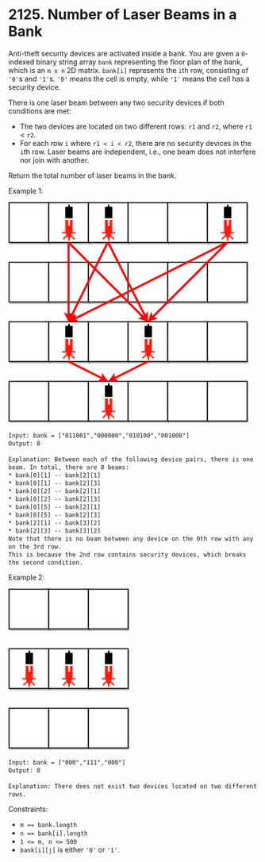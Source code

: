 # 2125. Number of Laser Beams in a Bank

Anti-theft security devices are activated inside a bank. You are given a `0`-indexed binary string array `bank` representing the floor plan of the bank, which is an `m x n` 2D matrix. `bank[i]` represents the `i`th row, consisting of `'0'`s and `'1'`s. `'0'` means the cell is empty, while `'1'` means the cell has a security device.

There is one laser beam between any two security devices if both conditions are met:

- The two devices are located on two different rows: `r1` and `r2`, where `r1` < `r2`.
- For each row `i` where `r1 < i < r2`, there are no security devices in the `i`th row. 
Laser beams are independent, i.e., one beam does not interfere nor join with another.

Return the total number of laser beams in the bank.

Example 1:

![](example_1.png)

    Input: bank = ["011001","000000","010100","001000"]
    Output: 8

    Explanation: Between each of the following device pairs, there is one beam. In total, there are 8 beams:
    * bank[0][1] -- bank[2][1]
    * bank[0][1] -- bank[2][3]
    * bank[0][2] -- bank[2][1]
    * bank[0][2] -- bank[2][3]
    * bank[0][5] -- bank[2][1]
    * bank[0][5] -- bank[2][3]
    * bank[2][1] -- bank[3][2]
    * bank[2][3] -- bank[3][2]
    Note that there is no beam between any device on the 0th row with any on the 3rd row.
    This is because the 2nd row contains security devices, which breaks the second condition.

Example 2:

![](example_2.png)

    Input: bank = ["000","111","000"]
    Output: 0

    Explanation: There does not exist two devices located on two different rows.

Constraints:

- `m == bank.length`
- `n == bank[i].length`
- `1 <= m, n <= 500`
- `bank[i][j]` is either `'0'` or `'1'`.